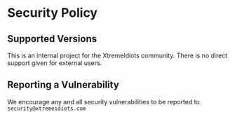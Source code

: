 # Security Policy

## Supported Versions

This is an internal project for the XtremeIdiots community. There is no direct support given for external users.

## Reporting a Vulnerability

We encourage any and all security vulnerabilities to be reported to `security@xtremeidiots.com`
